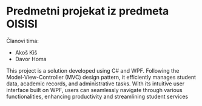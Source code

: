 # Predmetni projekat iz predmeta OISISI

Članovi tima:

* Akoš Kiš
* Davor Homa

This project is a solution developed using C# and WPF. Following the Model-View-Controller (MVC) design pattern, it efficiently manages student data,
academic records, and administrative tasks. With its intuitive user interface built on WPF, users can seamlessly navigate through various functionalities,
enhancing productivity and streamlining student services

